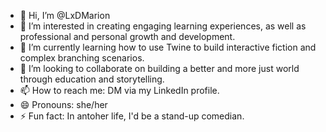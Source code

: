 - 👋 Hi, I’m @LxDMarion
- 👀 I’m interested in creating engaging learning experiences, as well as professional and personal growth and development. 
- 🌱 I’m currently learning how to use Twine to build interactive fiction and complex branching scenarios.
- 💞️ I’m looking to collaborate on building a better and more just world through education and storytelling.
- 📫 How to reach me: DM via my LinkedIn profile.
- 😄 Pronouns: she/her
- ⚡ Fun fact: In antoher life, I'd be a stand-up comedian.

<!---
LxDMarion/LxDMarion is a ✨ special ✨ repository because its `README.md` (this file) appears on your GitHub profile.
You can click the Preview link to take a look at your changes.
--->
